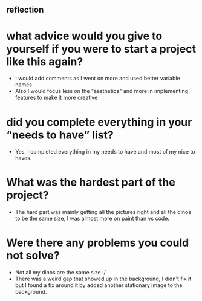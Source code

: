 ## reflection

# what advice would you give to yourself if you were to start a project like this again?
- I would add comments as I went on more and used better variable names
- Also I would focus less on the "aesthetics" and more in implementing features to make it more creative

# did you complete everything in your “needs to have” list?
- Yes, I completed everything in my needs to have and most of my nice to haves.

# What was the hardest part of the project?
- The hard part was mainly getting all the pictures right and all the dinos to be the same size, I was almost more on paint than vs code.

# Were there any problems you could not solve?
- Not all my dinos are the same size :/
- There was a weird gap that showed up in the background, I didn't fix it but I found a fix around it by added another stationary image to the background.